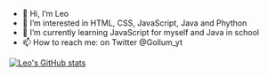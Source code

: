 - 👋 Hi, I’m Leo
- 👀 I’m interested in HTML, CSS, JavaScript, Java and Phython
- 🌱 I’m currently learning JavaScript for myself and Java in school
- 📫 How to reach me: on Twitter @Gollum_yt

[![Leo's GitHub stats](https://github-readme-stats.vercel.app/api?username=forleo)](https://github.com/anuraghazra/github-readme-stats)
